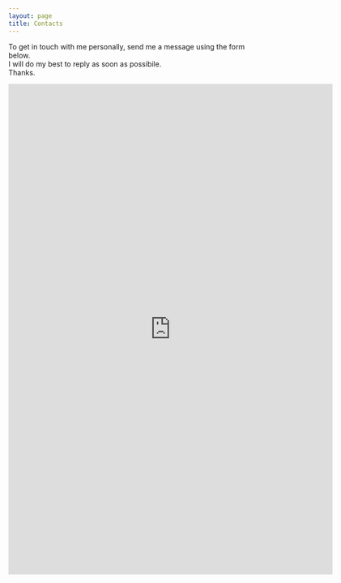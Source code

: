 ```yaml
---
layout: page
title: Contacts
---
```

To get in touch with me personally, send me a message using the form below.  
I will do my best to reply as soon as possibile.  
Thanks.

<iframe src="https://docs.google.com/forms/d/e/1FAIpQLSdhH-8zkTMIqiKlkx7PsUcSxuQXdow9pkOghFbRiVlNr41fQQ/viewform?embedded=true" width="640" height="968" frameborder="0" marginheight="0" marginwidth="0">Loading...</iframe>